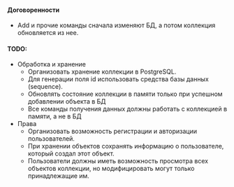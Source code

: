 #### Договоренности
- Add и прочие команды сначала изменяют БД, а потом коллекция обновляется из нее.

#### TODO:
- Обработка и хранение
    - Организовать хранение коллекции в PostgreSQL.
    - Для генерации поля id использовать средства базы данных (sequence).
    - Обновлять состояние коллекции в памяти только при успешном добавлении объекта в БД
    - Все команды получения данных должны работать с коллекцией в памяти, а не в БД
- Права
    - Организовать возможность регистрации и авторизации пользователей.
    - При хранении объектов сохранять информацию о пользователе, который создал этот объект.
    - Пользователи должны иметь возможность просмотра всех объектов коллекции, но модифицировать могут только принадлежащие им.